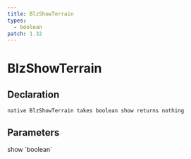 ```yaml
---
title: BlzShowTerrain
types:
  - boolean
patch: 1.32
---
```


# BlzShowTerrain

## Declaration

```
native BlzShowTerrain takes boolean show returns nothing
```

## Parameters
<dl>
  <dt>show `boolean`</dt>
  <dd></dd>
</dl>